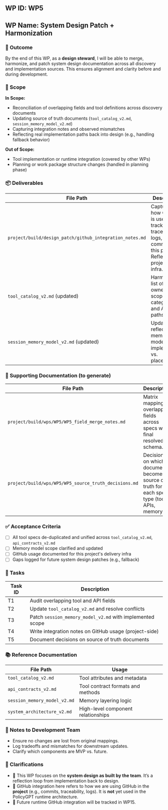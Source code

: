 ## WP ID: WP5
## WP Name: System Design Patch + Harmonization

### 🌟 Outcome
By the end of this WP, as a **design steward**, I will be able to merge, harmonize, and patch system design documentation across all discovery and implementation sources. This ensures alignment and clarity before and during development.

### 🧽 Scope
**In Scope:**
- Reconciliation of overlapping fields and tool definitions across discovery documents
- Updating source of truth documents (`tool_catalog_v2.md`, `session_memory_model_v2.md`)
- Capturing integration notes and observed mismatches
- Reflecting real implementation paths back into design (e.g., handling fallback behavior)

**Out of Scope:**
- Tool implementation or runtime integration (covered by other WPs)
- Planning or work package structure changes (handled in planning phase)

### 📦 Deliverables
| File Path | Description |
|-----------|-------------|
| `project/build/design_patch/github_integration_notes.md` | Captures how GitHub is used to track builds, traceability, logs, and commits in this project. Reflects project build infra. |
| `tool_catalog_v2.md` (updated) | Harmonized list of tools, owners, scopes, categories, and API paths. |
| `session_memory_model_v2.md` (updated) | Updated to reflect what memory models are implemented vs. placeholders. |

### 📄 Supporting Documentation (to generate)
| File Path | Description |
|-----------|-------------|
| `project/build/wps/WP5/WP5_field_merge_notes.md` | Matrix mapping overlapping fields across specs with final resolved schema. |
| `project/build/wps/WP5/WP5_source_truth_decisions.md` | Decisions on which document becomes source of truth for each spec type (tools, APIs, memory). |

### ✅ Acceptance Criteria
- [ ] All tool specs de-duplicated and unified across `tool_catalog_v2.md`, `api_contracts_v2.md`
- [ ] Memory model scope clarified and updated
- [ ] GitHub usage documented for this project's delivery infra
- [ ] Gaps logged for future system design patches (e.g., fallback)

### 💠 Tasks
| Task ID | Description |
|---------|-------------|
| T1 | Audit overlapping tool and API fields |
| T2 | Update `tool_catalog_v2.md` and resolve conflicts |
| T3 | Patch `session_memory_model_v2.md` with implemented scope |
| T4 | Write integration notes on GitHub usage (project-side) |
| T5 | Document decisions on source of truth documents |

### 📚 Reference Documentation
| File Path | Usage |
|-----------|--------|
| `tool_catalog_v2.md` | Tool attributes and metadata |
| `api_contracts_v2.md` | Tool contract formats and methods |
| `session_memory_model_v2.md` | Memory layering logic |
| `system_architecture_v2.md` | High-level component relationships |

### 📝 Notes to Development Team
- Ensure no changes are lost from original mappings.
- Log tradeoffs and mismatches for downstream updates.
- Clarify which components are MVP vs. future.

### 🧠 Clarifications
- 🔁 This WP focuses on the **system design as built by the team**. It’s a reflection loop from implementation back to design.
- 📘 GitHub integration here refers to how we are using GitHub in the **project** (e.g., commits, traceability, logs). It is **not** yet used in the PolicyGPT runtime architecture.
- 🧪 Future runtime GitHub integration will be tracked in WP15.